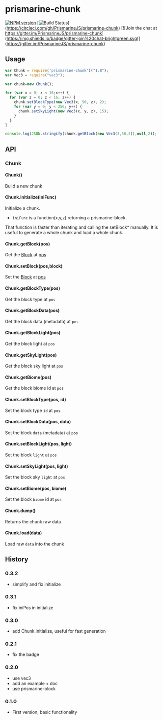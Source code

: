 # prismarine-chunk

[![NPM version](https://img.shields.io/npm/v/prismarine-chunk.svg)](http://npmjs.com/package/prismarine-chunk)
[![Build Status](https://img.shields.io/circleci/project/PrismarineJS/prismarine-chunk/master.svg)]
(https://circleci.com/gh/PrismarineJS/prismarine-chunk)
[![Join the chat at https://gitter.im/PrismarineJS/prismarine-chunk]
(https://img.shields.io/badge/gitter-join%20chat-brightgreen.svg)]
(https://gitter.im/PrismarineJS/prismarine-chunk)

## Usage

```js
var Chunk = require('prismarine-chunk')("1.8");
var Vec3 = require("vec3");

var chunk=new Chunk();

for (var x = 0; x < 16;x++) {
  for (var z = 0; z < 16; z++) {
    chunk.setBlockType(new Vec3(x, 50, z), 2);
    for (var y = 0; y < 256; y++) {
      chunk.setSkyLight(new Vec3(x, y, z), 15);
    }
  }
}

console.log(JSON.stringify(chunk.getBlock(new Vec3(3,50,3)),null,2));
```

## API

### Chunk

#### Chunk()

Build a new chunk

#### Chunk.initialize(iniFunc)

Initialize a chunk.
* `iniFunc` is a function(x,y,z) returning a prismarine-block.

That function is faster than iterating and calling the setBlock* manually. It is useful to generate a whole chunk and load a whole chunk.

#### Chunk.getBlock(pos)

Get the [Block](https://github.com/PrismarineJS/prismarine-block) at [pos](https://github.com/andrewrk/node-vec3)

#### Chunk.setBlock(pos,block)

Set the [Block](https://github.com/PrismarineJS/prismarine-block) at [pos](https://github.com/andrewrk/node-vec3)

#### Chunk.getBlockType(pos)

Get the block type at `pos`

#### Chunk.getBlockData(pos)

Get the block data (metadata) at `pos`

#### Chunk.getBlockLight(pos)

Get the block light at `pos`

#### Chunk.getSkyLight(pos)

Get the block sky light at `pos`

#### Chunk.getBiome(pos)

Get the block biome id at `pos`

#### Chunk.setBlockType(pos, id)

Set the block type `id` at `pos`

#### Chunk.setBlockData(pos, data)

Set the block `data` (metadata) at `pos`

#### Chunk.setBlockLight(pos, light)

Set the block `light` at `pos`

#### Chunk.setSkyLight(pos, light)

Set the block sky `light` at `pos`

#### Chunk.setBiome(pos, biome)

Set the block `biome` id at `pos`

#### Chunk.dump()

Returns the chunk raw data

#### Chunk.load(data)

Load raw `data` into the chunk

## History

### 0.3.2

* simplify and fix initialize

### 0.3.1

* fix iniPos in initialize

### 0.3.0

* add Chunk.initialize, useful for fast generation

### 0.2.1

 * fix the badge

### 0.2.0

 * use vec3
 * add an example + doc
 * use prismarine-block

### 0.1.0

* First version, basic functionality
